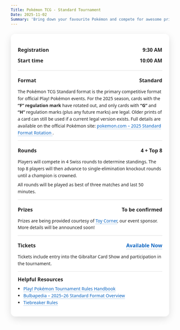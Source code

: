 ```yaml
---
Title: Pokémon TCG - Standard Tournament
Date: 2025-11-02
Summary: 'Bring down your favourite Pokémon and compete for awesome prizes!'
---
```


<style>
  .event-card {
    max-width: 800px;
    margin: 24px auto;
    padding: 20px 22px;
    background: #ffffffcc;
    backdrop-filter: blur(6px);
    border-radius: 14px;
    box-shadow: 0 8px 24px rgba(0,0,0,0.12);
    font-family: 'Segoe UI', 'Helvetica Neue', Arial, sans-serif;
    color: #222;
  }
  .event-card .section { padding: 14px 0; border-top: 1px solid #ddd; }
  .event-card .row { display: flex; justify-content: space-between; gap: 12px; padding: 6px 0; }
  .event-card .label { font-weight: 700; font-size: 1.15em; }
  .event-card .value { font-weight: 600; font-size: 1.15em; text-align: right; }
  .event-card p { margin: 8px 0 0; line-height: 1.55; }
  .event-card a { color: #0b65c2; text-decoration: none; border-bottom: 1px solid rgba(11,101,194,0.35); }
  .event-card a:hover { border-bottom-color: rgba(11,101,194,0.7); }

  /* Dark mode */
  html.dark .event-card, :root.dark .event-card, [data-theme="dark"] .event-card {
    background: rgba(10, 25, 47, 0.85); color: #fff; box-shadow: 0 8px 24px rgba(0,0,0,0.5);
  }
  html.dark .event-card .section, :root.dark .event-card .section, [data-theme="dark"] .event-card .section {
    border-top-color: rgba(255,255,255,0.18);
  }
  html.dark .event-card a, :root.dark .event-card a, [data-theme="dark"] .event-card a {
    color: #7cb7ff; border-bottom-color: rgba(124,183,255,0.45);
  }
  @media (prefers-color-scheme: dark) {
    .event-card { background: rgba(10, 25, 47, 0.85); color: #fff; box-shadow: 0 8px 24px rgba(0,0,0,0.5); }
    .event-card .section { border-top-color: rgba(255,255,255,0.18); }
    .event-card a { color: #7cb7ff; border-bottom-color: rgba(124,183,255,0.45); }
  }

  /* Dark mode adjustments for tiebreaker rules backgrounds */
  html.dark .rules-section.swiss, :root.dark .rules-section.swiss, [data-theme='dark'] .rules-section.swiss {
    background: rgba(48, 96, 160, 0.6) !important;
  }
  html.dark .rules-section.topcut, :root.dark .rules-section.topcut, [data-theme='dark'] .rules-section.topcut {
    background: rgba(160, 48, 48, 0.6) !important;
  }
</style>

<section class="event-card">
  <div class="section" style="border-top: none;">
    <div class="row"><div class="label">Registration</div><div class="value">9:30 AM</div></div>
    <div class="row"><div class="label">Start time</div><div class="value">10:00 AM</div></div>
  </div>

  <div class="section">
    <div class="row"><div class="label">Format</div><div class="value">Standard</div></div>
    <p>The Pokémon TCG Standard format is the primary competitive format for official Play! Pokémon events.
      For the 2025 season, cards with the <strong>“F” regulation mark</strong> have rotated out, and only cards with
      <strong>“G”</strong> and <strong>“H”</strong> regulation marks (plus any future marks) are legal.
      Older prints of a card can still be used if a current legal version exists.
      Full details are available on the official Pokémon site:
      <a href="https://www.pokemon.com/us/pokemon-news/2025-pokemon-tcg-standard-format-rotation-announcement" target="_blank" rel="noopener">
        pokemon.com – 2025 Standard Format Rotation
      </a>.
    </p>
  </div>

  <div class="section">
    <div class="row"><div class="label">Rounds</div><div class="value">4 + Top 8</div></div>
    <p>Players will compete in 4 Swiss rounds to determine standings.
      The top 8 players will then advance to single‑elimination knockout rounds until a champion is crowned.</p>
    <p>All rounds will be played as best of three matches and last 50 minutes.</p>
  </div>

  <div class="section">
    <div class="row"><div class="label">Prizes</div><div class="value">To be confirmed</div></div>
    <p>Prizes are being provided courtesy of <a href="https://toycorner.gi/">Toy Corner</a>, our event sponsor.
      More details will be announced soon!</p>
  </div>

  <div class="section">
    <div class="row"><div class="label">Tickets</div><div class="value"><a href="/Tickets">Available Now</a></div></div>
    <p>Tickets include entry into the Gibraltar Card Show and participation in the tournament.</p>
  </div>



  <div class="section">
    <div class="label" style="margin-bottom: 8px;">Helpful Resources</div>
    <ul style="margin: 0; padding-left: 18px; line-height: 1.55;">
      <li><a href="https://www.pokemon.com/us/play-pokemon/about/tournaments-rules-and-resources/">Play! Pokémon Tournament Rules Handbook</a></li>
      <li><a href="https://bulbapedia.bulbagarden.net/wiki/2025-26_Standard_format_(TCG)" target="_blank" rel="noopener">Bulbapedia – 2025–26 Standard Format Overview</a></li>
      <li><a href="#" id="tiebreakerLink">Tiebreaker Rules</a></li>
    </ul>
  </div>
</section>

<!-- Modal lives OUTSIDE the wrapper -->
<div id="tiebreakerModal" style="
  display:none; /* hidden by default */
  position:fixed;
  inset:0;
  z-index:9999;
  background:rgba(0,0,0,0.6);
  backdrop-filter: blur(4px);
  align-items:center;
  justify-content:center;
">
  <div style="
    background:#ffffffcc;
    backdrop-filter: blur(8px);
    padding: 20px 24px;
    border-radius: 14px;
    width: 90%;
    max-width: 520px;
    font-family: 'Segoe UI','Helvetica Neue',sans-serif;
    box-shadow: 0 8px 24px rgba(0,0,0,0.3);
    position: relative;
    color: #222;
  ">
    <span id="closeTiebreakerModal" style="
      position:absolute;
      top:10px; right:14px;
      font-size: 1.5em;
      cursor:pointer;
      color:#333;
    ">&times;</span>

<h2 style="margin-top:0;">Tiebreaker Rules</h2>
<div style="line-height:1.5; font-size:0.95rem;">
  <div class="rules-section swiss" style="background:#d0e6ff; padding:10px; border-radius:8px; margin-bottom:12px;">
    <strong>🟦 Swiss Rounds (can end in a draw)</strong>
    <ul style="margin:8px 0 0 20px; padding:0;">
      <li>When time is called, players must finish the current turn and then play one more full turn.</li>
      <li>A 10‑minute overtime clock starts immediately when time is called and both turns must be finished in this time.</li>
      <li>If no winner after that → game is a draw.</li>
    </ul>
  </div>

  <hr style="border:none; border-top:1px solid #ccc; margin:16px 0;">

  <div class="rules-section topcut" style="background:#ffd6d6; padding:10px; border-radius:8px;">
    <strong>🟥 Top Cut / Elimination (must have a winner)</strong>
    <ul style="margin:8px 0 0 20px; padding:0;">
      <li>Same procedure as above.</li>
      <li>If 10 minutes expire and no winner:</li>
      <li>The player with a Prize card lead is declared the winner.</li>
      <li>If Prizes are tied → start a Tiebreaker Game (normal 6‑Prize setup).</li>
      <li>Tiebreaker Game has a 10‑minute time limit.</li>
      <li>The first player to establish a Prize card lead, or to win the game outright by any other method, is declared the winner.</li>
    </ul>
  </div>
</div>
</div>
</div>

<script>
document.addEventListener('DOMContentLoaded', () => {
  const modal = document.getElementById('tiebreakerModal');
  const openLink = document.getElementById('tiebreakerLink');
  const closeBtn = document.getElementById('closeTiebreakerModal');

  function openModal() {
    modal.style.display = 'flex'; // show and centre
    document.body.style.overflow = 'hidden'; // lock background scroll
  }

  function closeModal() {
    modal.style.display = 'none';
    document.body.style.overflow = ''; // restore scroll
  }

  openLink.addEventListener('click', (e) => {
    e.preventDefault();
    openModal();
  });

  closeBtn.addEventListener('click', closeModal);

  window.addEventListener('click', (e) => {
    if (e.target === modal) {
      closeModal();
    }
  });
});
</script>